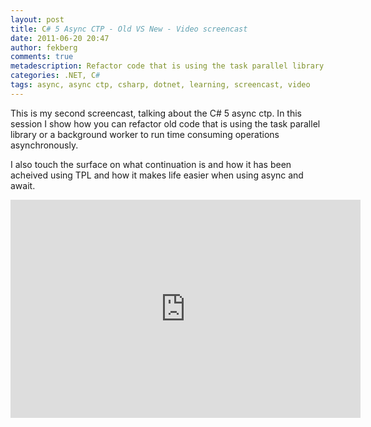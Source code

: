 ```yaml
---
layout: post
title: C# 5 Async CTP - Old VS New - Video screencast
date: 2011-06-20 20:47
author: fekberg
comments: true
metadescription: Refactor code that is using the task parallel library or a background worker to run time consuming operations asynchronously using Async CTP
categories: .NET, C#
tags: async, async ctp, csharp, dotnet, learning, screencast, video
---
```

This is my second screencast, talking about the C# 5 async ctp. In this session I show how you can refactor old code that is using the task parallel library or a background worker to run time consuming operations asynchronously.

I also touch the surface on what continuation is and how it has been acheived using TPL and how it makes life easier when using async and await.<!--excerpt-->

<div class="video-container">
<iframe width="560" height="349" src="http://www.youtube.com/embed/-FvRQsDuqxc" frameborder="0" allowfullscreen></iframe>
</div>
